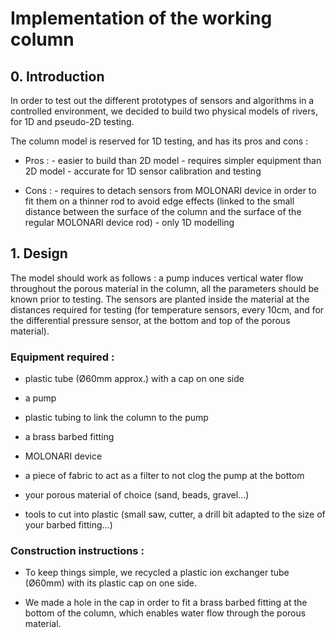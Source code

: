 # Implementation of the working column

## 0. Introduction

In order to test out the different prototypes of sensors and algorithms in a controlled environment, we decided to build two physical models of rivers, for 1D and pseudo-2D testing.

The column model is reserved for 1D testing, and has its pros and cons :

- Pros :
        - easier to build than 2D model
        - requires simpler equipment than 2D model
        - accurate for 1D sensor calibration and testing

- Cons : 
        - requires to detach sensors from MOLONARI device in order to fit them on a thinner rod to avoid edge effects (linked to the small distance between the surface of the column and the surface of the regular MOLONARI device rod)
        - only 1D modelling

## 1. Design 

The model should work as follows : a pump induces vertical water flow throughout the porous material in the column, all the parameters should be known prior to testing. The sensors are planted inside the material at the distances required for testing (for temperature sensors, every 10cm, and for the differential pressure sensor, at the bottom and top of the porous material). 

### Equipment required : 

- plastic tube (Ø60mm approx.) with a cap on one side
- a pump
- plastic tubing to link the column to the pump
- a brass barbed fitting
- MOLONARI device
- a piece of fabric to act as a filter to not clog the pump at the bottom
- your porous material of choice (sand, beads, gravel...)

- tools to cut into plastic (small saw, cutter, a drill bit adapted to the size of your barbed fitting...)

### Construction instructions : 

- To keep things simple, we recycled a plastic ion exchanger tube (Ø60mm) with its plastic cap on one side. 

- We made a hole in the cap in order to fit a brass barbed fitting at the bottom of the column, which enables water flow through the porous material. 